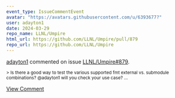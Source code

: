 ```yaml
---
event_type: IssueCommentEvent
avatar: "https://avatars.githubusercontent.com/u/6393677?"
user: adayton1
date: 2024-03-29
repo_name: LLNL/Umpire
html_url: https://github.com/LLNL/Umpire/pull/879
repo_url: https://github.com/LLNL/Umpire
---
```


<a href='https://github.com/adayton1' target='_blank'>adayton1</a> commented on issue <a href='https://github.com/LLNL/Umpire/pull/879' target='_blank'>LLNL/Umpire#879</a>.

<small>> Is there a good way to test the various supported fmt external vs. submodule combinations? @adayton1 will you check your use case?...</small>

<a href='https://github.com/LLNL/Umpire/pull/879' target='_blank'>View Comment</a>